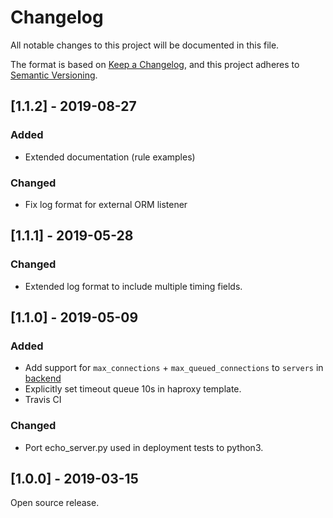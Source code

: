 # Changelog
All notable changes to this project will be documented in this file.

The format is based on [Keep a Changelog](https://keepachangelog.com/en/1.0.0/),
and this project adheres to [Semantic Versioning](https://semver.org/spec/v2.0.0.html).

## [1.1.2] - 2019-08-27

### Added
- Extended documentation (rule examples)

### Changed
- Fix log format for external ORM listener

## [1.1.1] - 2019-05-28

### Changed
- Extended log format to include multiple timing fields.

## [1.1.0] - 2019-05-09

### Added
- Add support for `max_connections` + `max_queued_connections` to `servers` in [backend](https://github.com/SVT/orm/blob/1.1.0/docs/syntax_reference.md#backend)
- Explicitly set timeout queue 10s in haproxy template.
- Travis CI

### Changed
- Port echo_server.py used in deployment tests to python3.

## [1.0.0] - 2019-03-15

Open source release.
